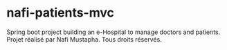 # nafi-patients-mvc
Spring boot project building an e-Hospital to manage doctors and patients.
Projet réalisé par Nafi Mustapha.
Tous droits réservés.

